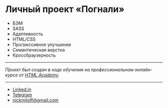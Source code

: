 # Личный проект «Погнали»

- БЭМ
- SASS
- Адаптивность
- HTML/CSS
- Прогрессивное улучшение
- Семантическая верстка
- Кроссбраузерность

---

_Проект был создан в ходе обучения на профессиональном онлайн-курсе от [HTML Academy](https://htmlacademy.ru)._

---

- [Linked.in](https://www.linkedin.com/in/nick-miloff)
- [Telegram](https://www.teleg.run/nickmilof)
- nickmiloff@gmail.com
